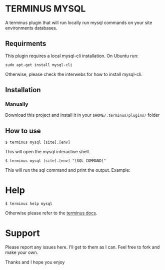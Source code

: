 # TERMINUS MYSQL

A terminus plugin that will run locally run mysql commands on your site environments databases.

## Requirments

This plugin requires a local mysql-cli installation. On Ubuntu run:
```
sudo apt-get install mysql-cli
```
Otherwise, please check the interwebs for how to install mysql-cli.

## Installation

### Manually

Download this project and install it in your `$HOME/.terminus/plugins/` folder

## How to use

```
$ terminus mysql [site].[env]
```
This will open the mysql interactive shell.

```
$ terminus mysql [site].[env] "[SQL COMMAND]"
```
This will run the sql command and print the output. Example:

# Help

```
$ terminus help mysql
```

Otherwise please refer to the [terminus docs](https://pantheon.io/docs/terminus/).


# Support
Please report any issues here. I'll get to them as I can. Feel free to fork and make your own.

Thanks and I hope you enjoy
